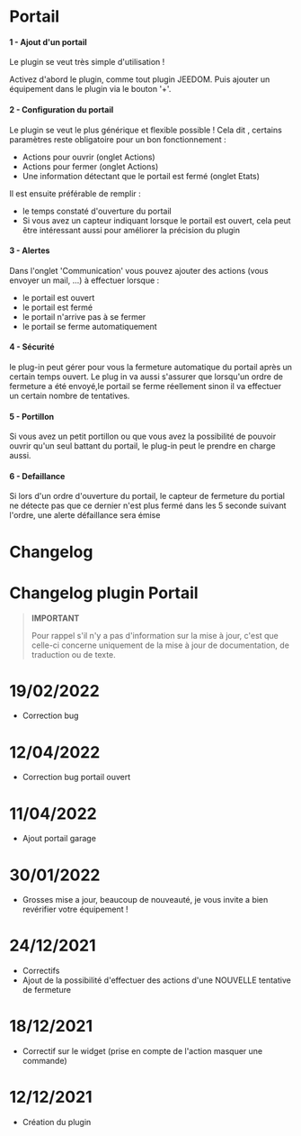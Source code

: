 
# Portail

  

#### 1 - Ajout d'un portail

Le plugin se veut très simple d'utilisation !

Activez d'abord le plugin, comme tout plugin JEEDOM.
Puis ajouter un équipement dans le plugin via le bouton '+'.

#### 2 - Configuration du portail
Le plugin se veut le plus générique et flexible possible ! Cela dit , certains paramètres reste obligatoire pour un bon fonctionnement : 
- Actions pour ouvrir (onglet Actions)
- Actions pour fermer (onglet Actions)
- Une information détectant que le portail est fermé (onglet Etats)

Il est ensuite préférable de remplir : 
- le temps constaté d'ouverture du portail
- Si vous avez un capteur indiquant lorsque le portail est ouvert, cela peut être intéressant aussi pour améliorer la précision du plugin

#### 3 - Alertes
Dans l'onglet 'Communication' vous pouvez ajouter des actions (vous envoyer un mail, ...) à effectuer lorsque :
- le portail est ouvert
- le portail est fermé
- le portail n'arrive pas à se fermer
- le portail se ferme automatiquement 

#### 4 - Sécurité
le plug-in peut gérer pour vous la fermeture automatique du portail après un certain temps ouvert.
Le plug in va aussi s'assurer que lorsqu'un ordre de fermeture a été envoyé,le portail se ferme réellement sinon il va effectuer un certain nombre de tentatives.

#### 5 - Portillon
Si vous avez un petit portillon ou que vous avez la possibilité de pouvoir ouvrir qu'un seul battant du portail, le plug-in peut le prendre en charge aussi.


#### 6 - Defaillance
Si lors d'un ordre d'ouverture du portail, le capteur de fermeture du portial ne détecte pas que ce dernier n'est plus fermé dans les 5 seconde suivant l'ordre, une alerte défaillance sera émise

# Changelog <a name="changelog"></a>
# Changelog plugin Portail

>**IMPORTANT**
>
>Pour rappel s'il n'y a pas d'information sur la mise à jour, c'est que celle-ci concerne uniquement de la mise à jour de documentation, de traduction ou de texte.

# 19/02/2022
- Correction bug 

# 12/04/2022
- Correction bug portail ouvert

# 11/04/2022
- Ajout portail garage

# 30/01/2022
- Grosses mise a jour, beaucoup de nouveauté, je vous invite a bien revérifier votre équipement !

# 24/12/2021
- Correctifs
- Ajout de la possibilité d'effectuer des actions d'une NOUVELLE tentative de fermeture

# 18/12/2021
- Correctif sur le widget (prise en compte de l'action masquer une commande)

# 12/12/2021
- Création du plugin
